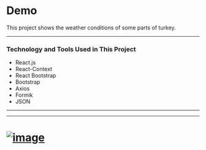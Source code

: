 # Demo

This project shows the weather conditions of some parts of turkey.

---

### Technology and Tools Used in This Project

- React.js
- React-Context
- React Bootstrap
- Bootstrap
- Axios
- Formik
- JSON

---

---

# [![image](https://r.resimlink.com/Mz42SLXv.png)](https://resimlink.com/Mz42SLXv)
